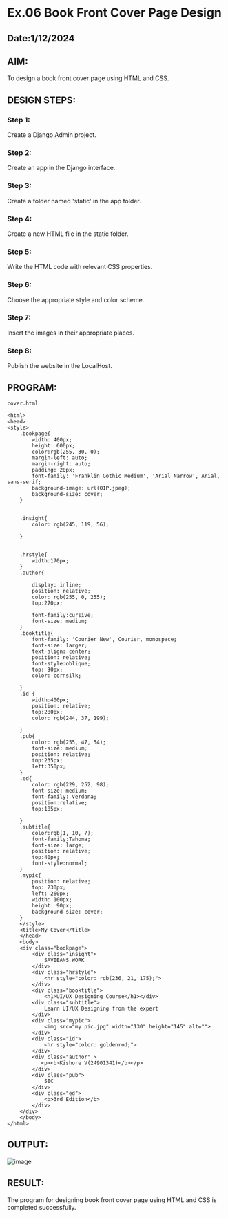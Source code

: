 # Ex.06 Book Front Cover Page Design
## Date:1/12/2024

## AIM:
To design a book front cover page using HTML and CSS.

## DESIGN STEPS:

### Step 1:
Create a Django Admin project.

### Step 2:
Create an app in the Django interface.

### Step 3:
Create a folder named 'static' in the app folder.

### Step 4:
Create a new HTML file in the static folder.

### Step 5:
Write the HTML code with relevant CSS properties.

### Step 6:
Choose the appropriate style and color scheme.

### Step 7:
Insert the images in their appropriate places.

### Step 8:
Publish the website in the LocalHost.

## PROGRAM:
```
cover.html

<html>
<head>
<style>
    .bookpage{
        width: 400px;
        height: 600px;
        color:rgb(255, 30, 0);
        margin-left: auto;
        margin-right: auto;
        padding: 20px;
        font-family: 'Franklin Gothic Medium', 'Arial Narrow', Arial, sans-serif;
        background-image: url(OIP.jpeg);
        background-size: cover;
    }
        
    
    .insight{
        color: rgb(245, 119, 56);
    
    }
    
    
    .hrstyle{
        width:170px;
    }
    .author{
    
        display: inline;
        position: relative;
        color: rgb(255, 0, 255);
        top:270px;
        
        font-family:cursive;
        font-size: medium;
    }
    .booktitle{
        font-family: 'Courier New', Courier, monospace;
        font-size: larger;
        text-align: center;
        position: relative;
        font-style:oblique;
        top: 30px;
        color: cornsilk;
    
    }
    .id {
        width:400px;
        position: relative;
        top:280px;
        color: rgb(244, 37, 199);
        
    }
    .pub{
        color: rgb(255, 47, 54);
        font-size: medium;
        position: relative;
        top:235px;
        left:350px;
    }
    .ed{
        color: rgb(229, 252, 98);
        font-size: medium;
        font-family: Verdana;
        position:relative;
        top:185px;
    
    }
    .subtitle{
        color:rgb(1, 10, 7);
        font-family:Tahoma;
        font-size: large;
        position: relative;
        top:40px;
        font-style:normal;
    }
    .mypic{
        position: relative;
        top: 230px;
        left: 260px;
        width: 100px;
        height: 90px;
        background-size: cover;
    }
    </style>
    <title>My Cover</title>
    </head>
    <body>
    <div class="bookpage">
        <div class="insight">
            SAVIEANS WORK
        </div>
        <div class="hrstyle">
            <hr style="color: rgb(236, 21, 175);">
        </div>
        <div class="booktitle">
            <h1>UI/UX Designing Course</h1></div>
        <div class="subtitle">
            Learn UI/UX Designing from the expert
        </div>
        <div class="mypic">
            <img src="my pic.jpg" width="130" height="145" alt="">
        </div>
        <div class="id">
            <hr style="color: goldenrod;">
        </div>
        <div class="author" >
           <p><b>Kishore V(24901341)</b></p>
        </div>
        <div class="pub">
            SEC
        </div>
        <div class="ed">
            <b>3rd Edition</b>
        </div>
    </div>
    </body>
</html>
```

## OUTPUT:
![image](https://github.com/user-attachments/assets/d9383a72-cc8d-4f3b-9ce5-bccf6ce36aad)


## RESULT:
The program for designing book front cover page using HTML and CSS is completed successfully.
